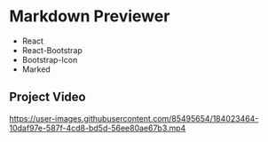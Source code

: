 # Markdown Previewer
* React
* React-Bootstrap
* Bootstrap-Icon
* Marked
 ## Project Video
 https://user-images.githubusercontent.com/85495654/184023464-10daf97e-587f-4cd8-bd5d-56ee80ae67b3.mp4
